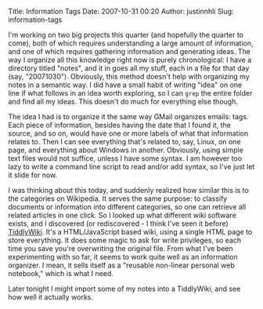 Title: Information Tags
Date: 2007-10-31 00:20
Author: justinnhli
Slug: information-tags

I'm working on two big projects this quarter (and hopefully the quarter
to come), both of which requires understanding a large amount of
information, and one of which requires gathering information and
generating ideas. The way I organize all this knowledge right now is
purely chronological: I have a directory titled "notes", and it in goes
all my stuff, each in a file for that day (say, "20071030"). Obviously,
this method doesn't help with organizing my notes in a semantic way. I
did have a small habit of writing "idea" on one line if what follows in
an idea worth exploring, so I can `grep` the entire folder and find all
my ideas. This doesn't do much for everything else though.

The idea I had is to organize it the same way GMail organizes emails:
tags. Each piece of information, besides having the date that I found
it, the source, and so on, would have one or more labels of what that
information relates to. Then I can see everything that's related to,
say, Linux, on one page, and everything about Windows in another.
Obviously, using simple text files would not suffice, unless I have some
syntax. I am however too lazy to write a command line script to read
and/or add syntax, so I've just let it slide for now.

I was thinking about this today, and suddenly realized how similar this
is to the categories on Wikipedia. It serves the same purpose: to
classify documents or information into different categories, so one can
retrieve all related articles in one click. So I looked up what
different wiki software exists, and I discovered (or rediscovered - I
think I've seen it before) [TiddlyWiki](http://www.tiddlywiki.com/).
It's a HTML/JavaScript based wiki, using a single HTML page to store
everything. It does some magic to ask for write privileges, so each time
you save you're overwriting the original file. From what I've been
experimenting with so far, it seems to work quite well as an information
organizer. I mean, it sells itself as a
"<span class="siteSubtitle">reusable non-linear personal web notebook,"
which is what I need.

Later tonight I might import some of my notes into a TiddlyWiki, and see
how well it actually works.  
</span>

